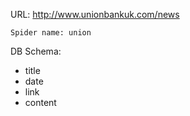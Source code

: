 URL: http://www.unionbankuk.com/news

    Spider name: union

DB Schema:
- title
- date
- link
- content


